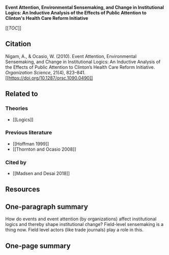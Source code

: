**Event Attention, Environmental Sensemaking, and Change in Institutional Logics: An Inductive Analysis of the Effects of Public Attention to Clinton's Health Care Reform Initiative**

[[_TOC_]]

## Citation

Nigam, A., & Ocasio, W. (2010). Event Attention, Environmental Sensemaking, and Change in Institutional Logics: An Inductive Analysis of the Effects of Public Attention to Clinton’s Health Care Reform Initiative. *Organization Science*, 21(4), 823–841. [[https://doi.org/10.1287/orsc.1090.0490]]

## Related to

### Theories
* [[Logics]]

### Previous literature
* [[Hoffman 1999]]
* [[Thornton and Ocasio 2008]]

### Cited by
* [[Madsen and Desai 2018]]

## Resources

## One-paragraph summary

How do events and event attention (by organizations) affect institutional logics and thereby shape institutional change? Field-level sensemaking is a thing now. Field level actors (like trade journals) play a role in this.

## One-page summary